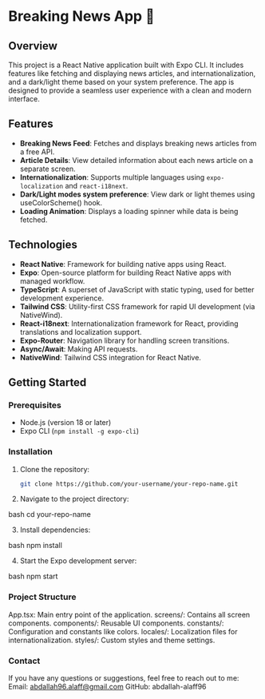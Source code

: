# Breaking News App 👋

## Overview

This project is a React Native application built with Expo CLI. It includes features like fetching and displaying news articles, and internationalization, and a dark/light theme based on your system preference. The app is designed to provide a seamless user experience with a clean and modern interface.

## Features

- **Breaking News Feed**: Fetches and displays breaking news articles from a free API.
- **Article Details**: View detailed information about each news article on a separate screen.
- **Internationalization**: Supports multiple languages using `expo-localization` and `react-i18next`.
- **Dark/Light modes system preference**: View dark or light themes using useColorScheme() hook.
- **Loading Animation**: Displays a loading spinner while data is being fetched.

## Technologies

- **React Native**: Framework for building native apps using React.
- **Expo**: Open-source platform for building React Native apps with managed workflow.
- **TypeScript**: A superset of JavaScript with static typing, used for better development experience.
- **Tailwind CSS**: Utility-first CSS framework for rapid UI development (via NativeWind).
- **React-i18next**: Internationalization framework for React, providing translations and localization support.
- **Expo-Router**: Navigation library for handling screen transitions.
- **Async/Await**: Making API requests.
- **NativeWind**: Tailwind CSS integration for React Native.

## Getting Started

### Prerequisites

- Node.js (version 18 or later)
- Expo CLI (`npm install -g expo-cli`)

### Installation

1. Clone the repository:

   ```bash
   git clone https://github.com/your-username/your-repo-name.git

2. Navigate to the project directory:

bash
cd your-repo-name

3. Install dependencies:

bash
npm install

4. Start the Expo development server:

bash
npm start

### Project Structure
App.tsx: Main entry point of the application.
screens/: Contains all screen components.
components/: Reusable UI components.
constants/: Configuration and constants like colors.
locales/: Localization files for internationalization.
styles/: Custom styles and theme settings.

### Contact

If you have any questions or suggestions, feel free to reach out to me:
Email: abdallah96.alaff@gmail.com
GitHub: abdallah-alaff96
